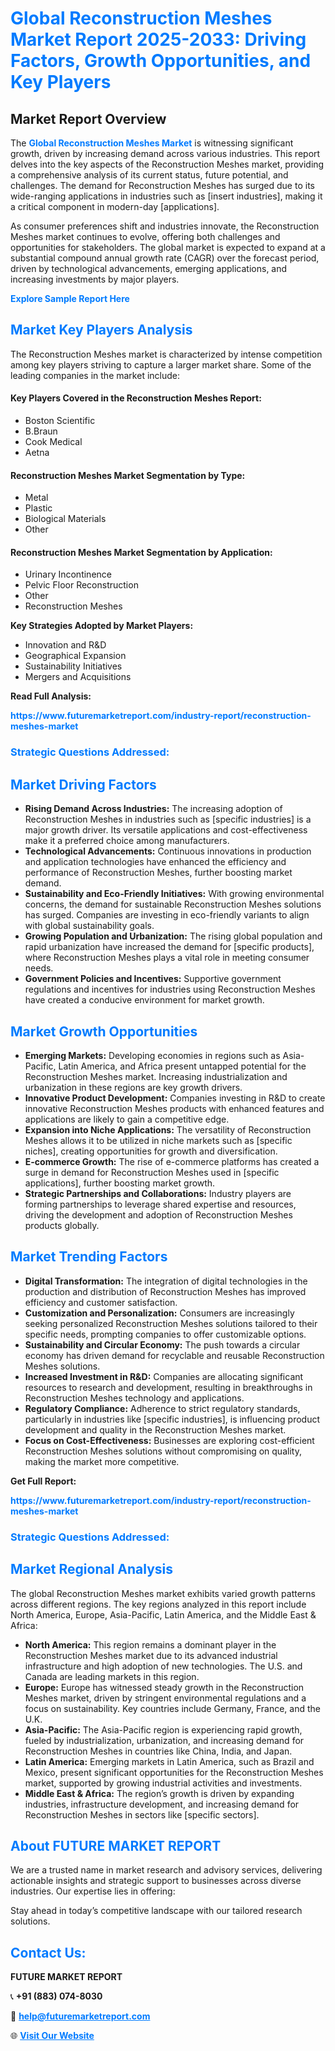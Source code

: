 <h1 style="color: #007BFF;">Global Reconstruction Meshes Market Report 2025-2033: Driving Factors, Growth Opportunities, and Key Players</h1>

<section id="overview">
<h2>Market Report Overview</h2>
<p>The <a href="https://www.futuremarketreport.com/industry-report/reconstruction-meshes-market" style="color: #007BFF; text-decoration: none;"><strong>Global Reconstruction Meshes Market</strong></a> is witnessing significant growth, driven by increasing demand across various industries. This report delves into the key aspects of the Reconstruction Meshes market, providing a comprehensive analysis of its current status, future potential, and challenges. The demand for Reconstruction Meshes has surged due to its wide-ranging applications in industries such as [insert industries], making it a critical component in modern-day [applications].</p>
<p>As consumer preferences shift and industries innovate, the Reconstruction Meshes market continues to evolve, offering both challenges and opportunities for stakeholders. The global market is expected to expand at a substantial compound annual growth rate (CAGR) over the forecast period, driven by technological advancements, emerging applications, and increasing investments by major players.</p>
</section>

<section id="overview">
<p><a href="https://www.futuremarketreport.com/request-sample/reportId=125332" style="color: #007BFF; text-decoration: none;"><strong>Explore Sample Report Here</strong></a></p>
</section>

<section id="key-players">
<h2 style="color: #007BFF;">Market Key Players Analysis</h2>
<p>The Reconstruction Meshes market is characterized by intense competition among key players striving to capture a larger market share. Some of the leading companies in the market include:</p>
<h4>Key Players Covered in the Reconstruction Meshes Report:</h4>
<ul><li>Boston Scientific</li><li>B.Braun</li><li>Cook Medical</li><li>Aetna</li></ul>
<h4>Reconstruction Meshes Market Segmentation by Type:</h4>
<ul><li>Metal</li><li>Plastic</li><li>Biological Materials</li><li>Other</li></ul>

<h4>Reconstruction Meshes Market Segmentation by Application:</h4>
<ul><li>Urinary Incontinence</li><li>Pelvic Floor Reconstruction</li><li>Other</li><li>Reconstruction Meshes</li></ul>
<p><strong>Key Strategies Adopted by Market Players:</strong></p>
<ul>
<li>Innovation and R&D</li>
<li>Geographical Expansion</li>
<li>Sustainability Initiatives</li>
<li>Mergers and Acquisitions</li>
</ul>
</section>

<section>
<p><strong>Read Full Analysis: </strong></p><a href="https://www.futuremarketreport.com/industry-report/reconstruction-meshes-market" style="color: #007BFF; text-decoration: none;"><strong>https://www.futuremarketreport.com/industry-report/reconstruction-meshes-market</strong></a>
<h3 style="color: #007BFF;">Strategic Questions Addressed:</h3>
</section>

<section id="driving-factors">
<h2 style="color: #007BFF;">Market Driving Factors</h2>
<ul>
<li><strong>Rising Demand Across Industries:</strong> The increasing adoption of Reconstruction Meshes in industries such as [specific industries] is a major growth driver. Its versatile applications and cost-effectiveness make it a preferred choice among manufacturers.</li>
<li><strong>Technological Advancements:</strong> Continuous innovations in production and application technologies have enhanced the efficiency and performance of Reconstruction Meshes, further boosting market demand.</li>
<li><strong>Sustainability and Eco-Friendly Initiatives:</strong> With growing environmental concerns, the demand for sustainable Reconstruction Meshes solutions has surged. Companies are investing in eco-friendly variants to align with global sustainability goals.</li>
<li><strong>Growing Population and Urbanization:</strong> The rising global population and rapid urbanization have increased the demand for [specific products], where Reconstruction Meshes plays a vital role in meeting consumer needs.</li>
<li><strong>Government Policies and Incentives:</strong> Supportive government regulations and incentives for industries using Reconstruction Meshes have created a conducive environment for market growth.</li>
</ul>
</section>

<section id="growth-opportunities">
<h2 style="color: #007BFF;">Market Growth Opportunities</h2>
<ul>
<li><strong>Emerging Markets:</strong> Developing economies in regions such as Asia-Pacific, Latin America, and Africa present untapped potential for the Reconstruction Meshes market. Increasing industrialization and urbanization in these regions are key growth drivers.</li>
<li><strong>Innovative Product Development:</strong> Companies investing in R&D to create innovative Reconstruction Meshes products with enhanced features and applications are likely to gain a competitive edge.</li>
<li><strong>Expansion into Niche Applications:</strong> The versatility of Reconstruction Meshes allows it to be utilized in niche markets such as [specific niches], creating opportunities for growth and diversification.</li>
<li><strong>E-commerce Growth:</strong> The rise of e-commerce platforms has created a surge in demand for Reconstruction Meshes used in [specific applications], further boosting market growth.</li>
<li><strong>Strategic Partnerships and Collaborations:</strong> Industry players are forming partnerships to leverage shared expertise and resources, driving the development and adoption of Reconstruction Meshes products globally.</li>
</ul>
</section>

<section id="trending-factors">
<h2 style="color: #007BFF;">Market Trending Factors</h2>
<ul>
<li><strong>Digital Transformation:</strong> The integration of digital technologies in the production and distribution of Reconstruction Meshes has improved efficiency and customer satisfaction.</li>
<li><strong>Customization and Personalization:</strong> Consumers are increasingly seeking personalized Reconstruction Meshes solutions tailored to their specific needs, prompting companies to offer customizable options.</li>
<li><strong>Sustainability and Circular Economy:</strong> The push towards a circular economy has driven demand for recyclable and reusable Reconstruction Meshes solutions.</li>
<li><strong>Increased Investment in R&D:</strong> Companies are allocating significant resources to research and development, resulting in breakthroughs in Reconstruction Meshes technology and applications.</li>
<li><strong>Regulatory Compliance:</strong> Adherence to strict regulatory standards, particularly in industries like [specific industries], is influencing product development and quality in the Reconstruction Meshes market.</li>
<li><strong>Focus on Cost-Effectiveness:</strong> Businesses are exploring cost-efficient Reconstruction Meshes solutions without compromising on quality, making the market more competitive.</li>
</ul>
</section>

<section>
<p><strong>Get Full Report: </strong></p><a href="https://www.futuremarketreport.com/industry-report/reconstruction-meshes-market" style="color: #007BFF; text-decoration: none;"><strong>https://www.futuremarketreport.com/industry-report/reconstruction-meshes-market</strong></a>
<h3 style="color: #007BFF;">Strategic Questions Addressed:</h3>
</section>


<section id="regional-analysis">
<h2 style="color: #007BFF;">Market Regional Analysis</h2>
<p>The global Reconstruction Meshes market exhibits varied growth patterns across different regions. The key regions analyzed in this report include North America, Europe, Asia-Pacific, Latin America, and the Middle East & Africa:</p>
<ul>
<li><strong>North America:</strong> This region remains a dominant player in the Reconstruction Meshes market due to its advanced industrial infrastructure and high adoption of new technologies. The U.S. and Canada are leading markets in this region.</li>
<li><strong>Europe:</strong> Europe has witnessed steady growth in the Reconstruction Meshes market, driven by stringent environmental regulations and a focus on sustainability. Key countries include Germany, France, and the U.K.</li>
<li><strong>Asia-Pacific:</strong> The Asia-Pacific region is experiencing rapid growth, fueled by industrialization, urbanization, and increasing demand for Reconstruction Meshes in countries like China, India, and Japan.</li>
<li><strong>Latin America:</strong> Emerging markets in Latin America, such as Brazil and Mexico, present significant opportunities for the Reconstruction Meshes market, supported by growing industrial activities and investments.</li>
<li><strong>Middle East & Africa:</strong> The region’s growth is driven by expanding industries, infrastructure development, and increasing demand for Reconstruction Meshes in sectors like [specific sectors].</li>
</ul>
</section>

<footer>
<h2 style="color: #007BFF;">About FUTURE MARKET REPORT</h2>
<p>We are a trusted name in market research and advisory services, delivering actionable insights and strategic support to businesses across diverse industries. Our expertise lies in offering:</p>

<p>Stay ahead in today’s competitive landscape with our tailored research solutions.</p>

<h2 style="color: #007BFF;">Contact Us:</h2>
<p><strong>FUTURE MARKET REPORT</strong></p>
<p>📞 <strong>+91 (883) 074-8030</strong></p>
<p>📧 <strong><a href="mailto:help@futuremarketreport.com" style="color: #007BFF;">help@futuremarketreport.com</a></strong></p>
<p>🌐 <strong><a href="https://www.futuremarketreport.com/" style="color: #007BFF;">Visit Our Website</a></strong></p>
</footer>